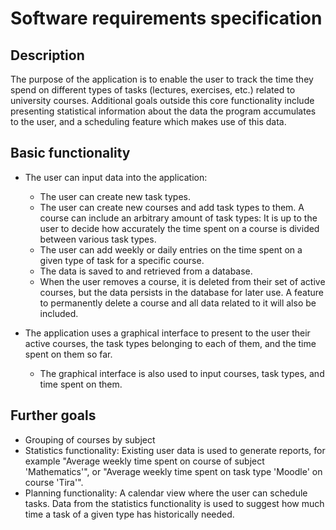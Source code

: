 # Software requirements specification

## Description

The purpose of the application is to enable the user to track the time they spend on different types of tasks (lectures, exercises, etc.) related to university courses. Additional goals outside this core functionality include presenting statistical information about the data the program accumulates to the user, and a scheduling feature which makes use of this data.

## Basic functionality

- The user can input data into the application:
  - The user can create new task types.
  - The user can create new courses and add task types to them. A course can include an arbitrary amount of task types: It is up to the user to decide how accurately the time spent on a course is divided between various task types.
  - The user can add weekly or daily entries on the time spent on a given type of task for a specific course.
  - The data is saved to and retrieved from a database.
  - When the user removes a course, it is deleted from their set of active courses, but the data persists in the database for later use. A feature to permanently delete a course and all data related to it will also be included.

- The application uses a graphical interface to present to the user their active courses, the task types belonging to each of them, and the time spent on them so far.
  - The graphical interface is also used to input courses, task types, and time spent on them.

## Further goals
- Grouping of courses by subject
- Statistics functionality: Existing user data is used to generate reports, for example "Average weekly time spent on course of subject 'Mathematics'", or "Average weekly time spent on task type 'Moodle' on course 'Tira'".
- Planning functionality: A calendar view where the user can schedule tasks. Data from the statistics functionality is used to suggest how much time a task of a given type has historically needed.